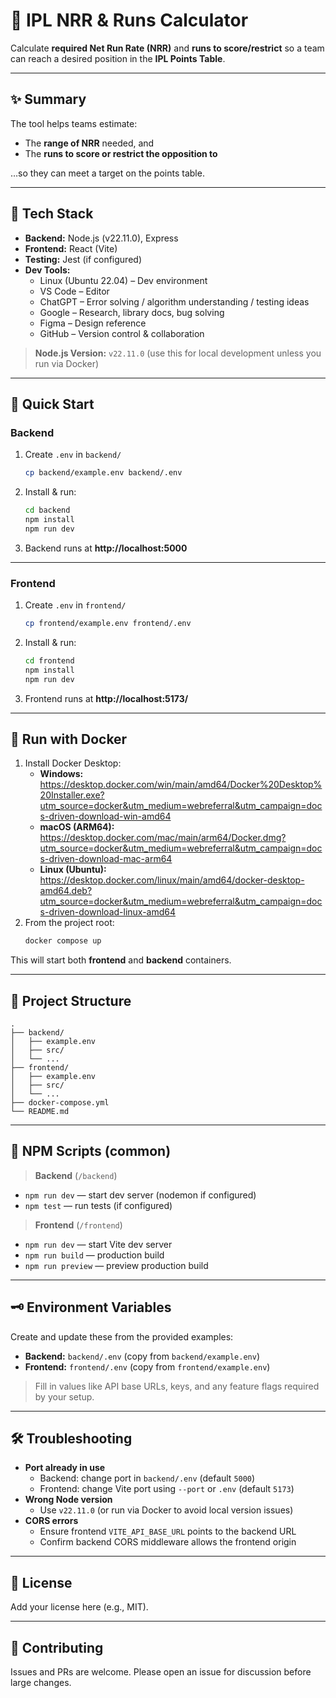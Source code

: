 # 🏏 IPL NRR & Runs Calculator

Calculate **required Net Run Rate (NRR)** and **runs to score/restrict** so a team can reach a desired position in the **IPL Points Table**.

---

## ✨ Summary

The tool helps teams estimate:
- The **range of NRR** needed, and
- The **runs to score or restrict the opposition to**

…so they can meet a target on the points table.

---

## 🧰 Tech Stack

- **Backend:** Node.js (v22.11.0), Express
- **Frontend:** React (Vite)
- **Testing:** Jest (if configured)
- **Dev Tools:**  
  - Linux (Ubuntu 22.04) – Dev environment  
  - VS Code – Editor  
  - ChatGPT – Error solving / algorithm understanding / testing ideas  
  - Google – Research, library docs, bug solving  
  - Figma – Design reference  
  - GitHub – Version control & collaboration

> **Node.js Version:** `v22.11.0` (use this for local development unless you run via Docker)

---

## 🚀 Quick Start

### Backend

1. Create `.env` in `backend/`
   ```bash
   cp backend/example.env backend/.env
   ```
2. Install & run:
   ```bash
   cd backend
   npm install
   npm run dev
   ```
3. Backend runs at **http://localhost:5000**

---

### Frontend

1. Create `.env` in `frontend/`
   ```bash
   cp frontend/example.env frontend/.env
   ```
2. Install & run:
   ```bash
   cd frontend
   npm install
   npm run dev
   ```
3. Frontend runs at **http://localhost:5173/**

---

## 🐳 Run with Docker

1. Install Docker Desktop:
   - **Windows:** https://desktop.docker.com/win/main/amd64/Docker%20Desktop%20Installer.exe?utm_source=docker&utm_medium=webreferral&utm_campaign=docs-driven-download-win-amd64  
   - **macOS (ARM64):** https://desktop.docker.com/mac/main/arm64/Docker.dmg?utm_source=docker&utm_medium=webreferral&utm_campaign=docs-driven-download-mac-arm64  
   - **Linux (Ubuntu):** https://desktop.docker.com/linux/main/amd64/docker-desktop-amd64.deb?utm_source=docker&utm_medium=webreferral&utm_campaign=docs-driven-download-linux-amd64
2. From the project root:
   ```bash
   docker compose up
   ```

This will start both **frontend** and **backend** containers.

---

## 📂 Project Structure

```
.
├── backend/
│   ├── example.env
│   ├── src/
│   └── ...
├── frontend/
│   ├── example.env
│   ├── src/
│   └── ...
├── docker-compose.yml
└── README.md
```

---

## 🧪 NPM Scripts (common)

> **Backend** (`/backend`)
- `npm run dev` — start dev server (nodemon if configured)
- `npm test` — run tests (if configured)

> **Frontend** (`/frontend`)
- `npm run dev` — start Vite dev server
- `npm run build` — production build
- `npm run preview` — preview production build

---

## 🗝️ Environment Variables

Create and update these from the provided examples:

- **Backend:** `backend/.env` (copy from `backend/example.env`)
- **Frontend:** `frontend/.env` (copy from `frontend/example.env`)

> Fill in values like API base URLs, keys, and any feature flags required by your setup.

---

## 🛠️ Troubleshooting

- **Port already in use**
  - Backend: change port in `backend/.env` (default `5000`)
  - Frontend: change Vite port using `--port` or `.env` (default `5173`)
- **Wrong Node version**
  - Use `v22.11.0` (or run via Docker to avoid local version issues)
- **CORS errors**
  - Ensure frontend `VITE_API_BASE_URL` points to the backend URL
  - Confirm backend CORS middleware allows the frontend origin

---

## 📜 License

Add your license here (e.g., MIT).

---

## 🙌 Contributing

Issues and PRs are welcome. Please open an issue for discussion before large changes.
